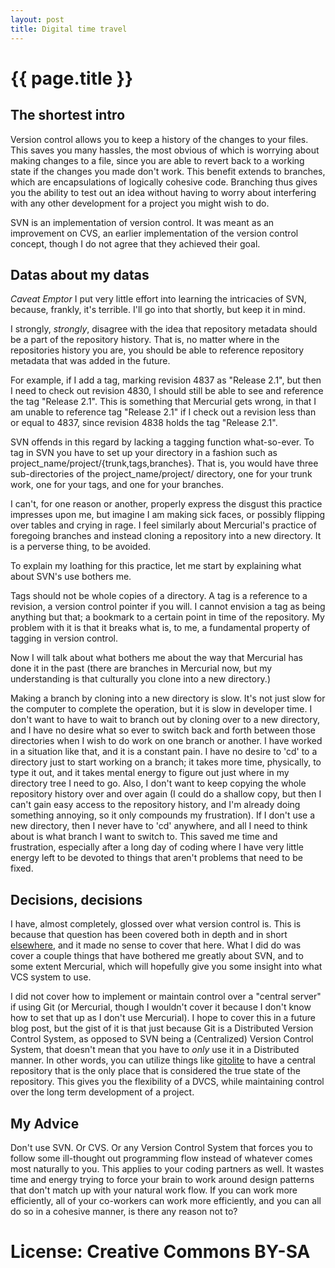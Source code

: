 ```yaml
---
layout: post
title: Digital time travel
---
```

# {{ page.title }}

## The shortest intro

Version control allows you to keep a history of the changes to your files. This saves you many
hassles, the most obvious of which is worrying about making changes to a file, since you are able to
revert back to a working state if the changes you made don't work. This benefit extends to branches,
which are encapsulations of logically cohesive code. Branching thus gives you the ability to test
out an idea without having to worry about interfering with any other development for a project you
might wish to do.

SVN is an implementation of version control. It was meant as an improvement on CVS, an earlier
implementation of the version control concept, though I do not agree that they achieved their goal.

## Datas about my datas

*Caveat Emptor* I put very little effort into learning the intricacies of SVN, because, frankly,
it's terrible. I'll go into that shortly, but keep it in mind.

I strongly, *strongly*, disagree with the idea that repository metadata should be a part of the
repository history. That is, no matter where in the repositories history you are, you should be able
to reference repository metadata that was added in the future.

For example, if I add a tag, marking revision 4837 as "Release 2.1", but then I need to check out
revision 4830, I should still be able to see and reference the tag "Release 2.1". This is something
that Mercurial gets wrong, in that I am unable to reference tag "Release 2.1" if I check out a
revision less than or equal to 4837, since revision 4838 holds the tag "Release 2.1".

SVN offends in this regard by lacking a tagging function what-so-ever. To tag in SVN you have to set
up your directory in a fashion such as project\_name/project/{trunk,tags,branches}. That is, you
would have three sub-directories of the project\_name/project/ directory, one for your trunk work,
one for your tags, and one for your branches.

I can't, for one reason or another, properly express the disgust this practice impresses upon me,
but imagine I am making sick faces, or possibly flipping over tables and crying in rage. I feel
similarly about Mercurial's practice of foregoing branches and instead cloning a repository into a
new directory. It is a perverse thing, to be avoided.

To explain my loathing for this practice, let me start by explaining what about SVN's use bothers
me.

Tags should not be whole copies of a directory. A tag is a reference to a revision, a version
control pointer if you will. I cannot envision a tag as being anything but that; a bookmark to a
certain point in time of the repository. My problem with it is that it breaks what is, to
me, a fundamental property of tagging in version control.

Now I will talk about what bothers me about the way that Mercurial has done it in the past (there
are branches in Mercurial now, but my understanding is that culturally you clone into a new
directory.)

Making a branch by cloning into a new directory is slow. It's not just slow for the computer to
complete the operation, but it is slow in developer time. I don't want to have to wait to branch out
by cloning over to a new directory, and I have no desire what so ever to switch back and forth
between those directories when I wish to do work on one branch or another. I have worked in a
situation like that, and it is a constant pain. I have no desire to 'cd' to a directory just to start
working on a branch; it takes more time, physically, to type it out, and it takes mental energy to
figure out just where in my directory tree I need to go. Also, I don't want to keep copying the
whole repository history over and over again (I could do a shallow copy, but then I can't gain easy
access to the repository history, and I'm already doing something annoying, so it only compounds my
frustration). If I don't use a new directory, then I never have to 'cd' anywhere, and all I need to
think about is what branch I want to switch to. This saved me time and frustration, especially after
a long day of coding where I have very little energy left to be devoted to things that aren't
problems that need to be fixed.

## Decisions, decisions

I have, almost completely, glossed over what version control is. This is because that question has
been covered both in depth and in short [elsewhere](https://secure.wikimedia.org/wikipedia/en/wiki/Version_control),
and it made no sense to cover that here. What I did do was cover a couple things that have bothered
me greatly about SVN, and to some extent Mercurial, which will hopefully give you some insight into
what VCS system to use.

I did not cover how to implement or maintain control over a "central server" if using Git (or
Mercurial, though I wouldn't cover it because I don't know how to set that up as I don't use
Mercurial). I hope to cover this in a future blog post, but the gist of it is that just because Git
is a Distributed Version Control System, as opposed to SVN being a (Centralized) Version Control
System, that doesn't mean that you have to *only* use it in a Distributed manner. In other words,
you can utilize things like [gitolite](https://github.com/sitaramc/gitolite) to have a central
repository that is the only place that is considered the true state of the repository. This gives
you the flexibility of a DVCS, while maintaining control over the long term development of a
project.

## My Advice

Don't use SVN. Or CVS. Or any Version Control System that forces you to follow some ill-thought out
programming flow instead of whatever comes most naturally to you. This applies to your coding
partners as well. It wastes time and energy trying to force your brain to work around design
patterns that don't match up with your natural work flow. If you can work more efficiently, all of
your co-workers can work more efficiently, and you can all do so in a cohesive manner, is there any
reason not to?

# License: Creative Commons BY-SA
